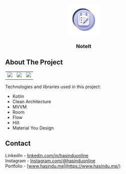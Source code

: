 <div align="center">
    <a>
        <img src="/noteicon.png" alt="Logo" width="100" height="100">
    </a>
    <h3 align="center">NoteIt</h3>

</div>

## About The Project

<table align="center">
  <tr>
    <td><img src="assets/preview.gif" height="500px" /></td>
    <td><img src="assets/2.png" height="500px" /></td>
    <td><img src="assets/3.png" height="500px" /></td>
  </tr>
</table>

Technologies and libraries used in this project:
<ul>
  <li>Kotlin</li>
  <li>Clean Architecture</li>
  <li>MVVM</li>
  <li>Room</li>
  <li>Flow</li>
  <li>Hilt</li>
  <li>Material You Design</li>
</ul>

## Contact

LinkedIn - [linkedin.com/in/hasinduonline](https://linkedin.com/in/hasinduonline)<br />
Instagram - [Instagram.com/@hasinduonline](https://www.instagram.com/hasinduonline/)<br />
Portfolio - [www.hasindu.me](https://www.hasindu.me/)<br />


